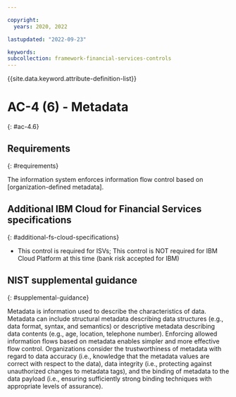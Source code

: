 ```yaml
---

copyright:
  years: 2020, 2022

lastupdated: "2022-09-23"

keywords: 
subcollection: framework-financial-services-controls
---
```


{{site.data.keyword.attribute-definition-list}}

# AC-4 (6) - Metadata
{: #ac-4.6}

## Requirements
{: #requirements}

The information system enforces information flow control based on [organization-defined metadata].

## Additional IBM Cloud for Financial Services specifications
{: #additional-fs-cloud-specifications}

- This control is required for ISVs; This control is NOT required for IBM Cloud Platform at this time (bank risk accepted for IBM)

## NIST supplemental guidance
{: #supplemental-guidance}

Metadata is information used to describe the characteristics of data. Metadata can include structural metadata describing data structures (e.g., data format, syntax, and semantics) or descriptive metadata describing data contents (e.g., age, location, telephone number). Enforcing allowed information flows based on metadata enables simpler and more effective flow control. Organizations consider the trustworthiness of metadata with regard to data accuracy (i.e., knowledge that the metadata values are correct with respect to the data), data integrity (i.e., protecting against unauthorized changes to metadata tags), and the binding of metadata to the data payload (i.e., ensuring sufficiently strong binding techniques with appropriate levels of assurance).

